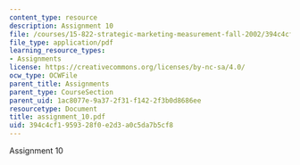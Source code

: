 ```yaml
---
content_type: resource
description: Assignment 10
file: /courses/15-822-strategic-marketing-measurement-fall-2002/394c4cf1959328f0e2d3a0c5da7b5cf8_assignment_10.pdf
file_type: application/pdf
learning_resource_types:
- Assignments
license: https://creativecommons.org/licenses/by-nc-sa/4.0/
ocw_type: OCWFile
parent_title: Assignments
parent_type: CourseSection
parent_uid: 1ac8077e-9a37-2f31-f142-2f3b0d8686ee
resourcetype: Document
title: assignment_10.pdf
uid: 394c4cf1-9593-28f0-e2d3-a0c5da7b5cf8
---
```

Assignment 10